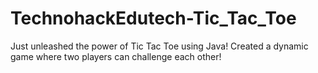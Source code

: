 # TechnohackEdutech-Tic_Tac_Toe
Just unleashed the power of Tic Tac Toe using Java! Created a dynamic game where two players can challenge each other! 
